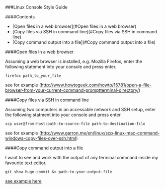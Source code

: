 ###Linux Console Style Guide

####Contents
* [Open files in a web browser](#Open files in a web browser)
* [Copy files via SSH in command line](#Copy files via SSH in command line)
* [Copy command output into a file](#Copy command output into a file)

####Open files in a web browser

Assuming a web browser is installed, e.g. Mozilla Firefox,
enter the following statement into your console and press
enter.

```
firefox path_to_your_file
```
see for example
(http://www.howtogeek.com/howto/15781/open-a-file-browser-from-your-current-command-promptterminal-directory/)

####Copy files via SSH in command line

Assuming two computers in an accessable network and SSH setup,
enter the following statment into your console and press enter.

```
scp user@from-host:path-to-source-file path-to-destination-file
```
see for example
(http://www.garron.me/en/linux/scp-linux-mac-command-windows-copy-files-over-ssh.html)

####Copy command output into a file

I want to see and work with the output of any terminal command inside my favourite text editor.

```
git show huge-commit &> path-to-your-output-file
```
[see example here](http://stackoverflow.com/questions/2840187/how-to-pipe-the-output-of-a-command-to-file-on-linux)
